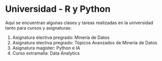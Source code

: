 # Universidad - R y Python
Aquí se encuentran algunas clases y tareas realizadas en la universidad tanto para cursos y asignaturas:

1. Asignatura electiva pregrado: Minería de Datos
2. Asignatura electiva pregrado: Tópicos Avanzados de Minería de Datos
3. Asignatura magister: Python e IA
4. Curso extramalla: Data Analytics

